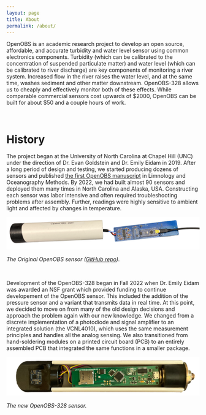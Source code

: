 ```yaml
---
layout: page
title: About
permalink: /about/
---
```


OpenOBS is an academic research project to develop an open source, affordable, and accurate turbidity and water level sensor using common electronics components. Turbidity (which can be calibrated to the concentration of suspended particulate matter) and water level (which can be calibrated to river discharge) are key components of monitoring a river system. Increased flow in the river raises the water level, and at the same time, washes sediment and other matter downstream. OpenOBS-328 allows us to cheaply and effectively monitor both of these effects. While comparable commercial sensors cost upwards of $2000, OpenOBS can be built for about $50 and a couple hours of work. 


&nbsp;

# History 
The project began at the University of North Carolina at Chapel Hill (UNC) under the direction of Dr. Evan Goldstein and Dr. Emily Eidam in 2019. After a long period of design and testing, we started producing dozens of sensors and published [the first OpenOBS manuscript](https://aslopubs.onlinelibrary.wiley.com/doi/abs/10.1002/lom3.10469) in Limnology and Oceanography Methods. By 2022, we had built almost 90 sensors and deployed them many times in North Carolina and Alaska, USA. Constructing each sensor was labor intensive and often required troubleshooting problems after assembly. Further, readings were highly sensitive to ambient light and affected by changes in temperature. 

![image](./assets/images/OBS1.png)

*The Original OpenOBS sensor ([GitHub repo](https://github.com/tedlanghorst/OpenOBS)).*

&nbsp;

Development of the OpenOBS-328 began in Fall 2022 when Dr. Emily Eidam was awarded an NSF grant which provided funding to continue developement of the OpenOBS sensor. This included the addition of the pressure sensor and a variant that transmits data in real time. At this point, we decided to move on from many of the old design decisions and approach the problem again with our new knowledge. We changed from a discrete implementation of a photodiode and signal amplifier to an integrated solution (the VCNL4010), which uses the same measurement principles and handles all the analog sensing. We also transitioned from hand-soldering modules on a printed circuit board (PCB) to an entirely assembled PCB that integrated the same functions in a smaller package.


![image](./assets/images/OpenOBS-328-front.png)

*The new OpenOBS-328 sensor.*








